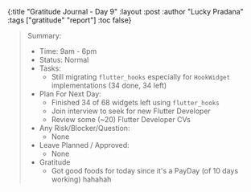 {:title "Gratitude Journal - Day 9"
:layout :post
:author "Lucky Pradana"   
:tags  ["gratitude" "report"]
:toc false}

> Summary:
> - Time: 9am - 6pm
> - Status: Normal
> - Tasks: 
>   - Still migrating `flutter_hooks` especially for `HookWidget` implementations (34 done, 34 left)
> - Plan For Next Day:
>   - Finished 34 of 68 widgets left using `flutter_hooks`
>   - Join interview to seek for new Flutter Developer 
>   - Review some (~20) Flutter Developer CVs 
> - Any Risk/Blocker/Question:
>   - None
> - Leave Planned / Approved:
>   - None
> - Gratitude
>   - Got good foods for today since it's a PayDay (of 10 days working) hahahah
